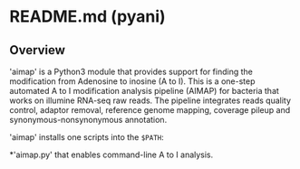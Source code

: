 # README.md (pyani)
## Overview
'aimap' is a Python3 module that provides support for finding the modification from Adenosine to inosine (A to I). This is a one-step automated A to I modification analysis pipeline (AIMAP) for bacteria that works on illumine RNA-seq raw reads. 
The pipeline integrates reads quality control, adaptor removal, reference genome mapping, coverage pileup and synonymous-nonsynonymous annotation.

'aimap' installs one scripts into the `$PATH`:

*'aimap.py' that enables command-line A to I analysis.

